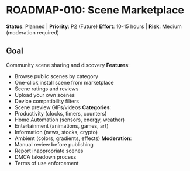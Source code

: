 # ROADMAP-010: Scene Marketplace

**Status**: Planned | **Priority**: P2 (Future)
**Effort**: 10-15 hours | **Risk**: Medium (moderation required)

## Goal

Community scene sharing and discovery
**Features**:

- Browse public scenes by category
- One-click install scene from marketplace
- Scene ratings and reviews
- Upload your own scenes
- Device compatibility filters
- Scene preview GIFs/videos
  **Categories**:
- Productivity (clocks, timers, counters)
- Home Automation (sensors, energy, weather)
- Entertainment (animations, games, art)
- Information (news, stocks, crypto)
- Ambient (colors, gradients, effects)
  **Moderation**:
- Manual review before publishing
- Report inappropriate scenes
- DMCA takedown process
- Terms of use enforcement
